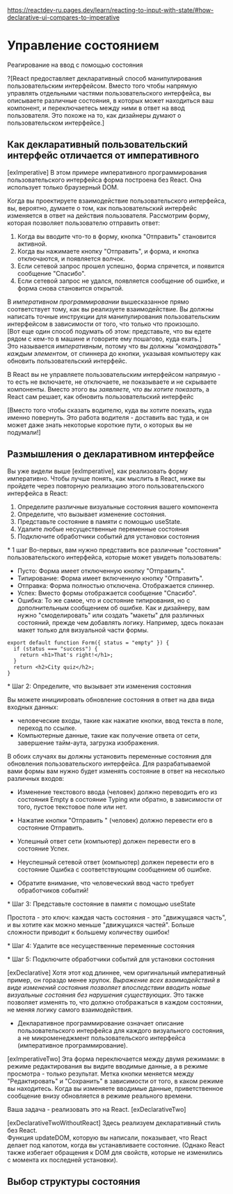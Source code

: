 https://reactdev-ru.pages.dev/learn/reacting-to-input-with-state/#how-declarative-ui-compares-to-imperative

# Управление состоянием

Реагирование на ввод с помощью состояния

?[React предоставляет декларативный способ манипулирования пользовательским интерфейсом. Вместо того чтобы напрямую управлять отдельными частями пользовательского интерфейса, вы описываете различные состояния, в которых может находиться ваш компонент, и переключаетесь между ними в ответ на ввод пользователя. Это похоже на то, как дизайнеры думают о пользовательском интерфейсе.]

## Как декларативный пользовательский интерфейс отличается от императивного

[exImperative] В этом примере императивного программирования пользовательского интерфейса форма построена без React. Она использует только браузерный DOM.

Когда вы проектируете взаимодействие пользовательского интерфейса, вы, вероятно, думаете о том, как пользовательский интерфейс изменяется в ответ на действия пользователя. Рассмотрим форму, которая позволяет пользователю отправить ответ:

1. Когда вы вводите что-то в форму, кнопка "Отправить" становится активной.
2. Когда вы нажимаете кнопку "Отправить", и форма, и кнопка отключаются, и появляется волчок.
3. Если сетевой запрос прошел успешно, форма спрячется, и появится сообщение "Спасибо".
4. Если сетевой запрос не удался, появляется сообщение об ошибке, и форма снова становится открытой.

В _императивном программировании_ вышесказанное прямо соответствует тому, как вы реализуете взаимодействие. Вы должны написать точные инструкции для манипулирования пользовательским интерфейсом в зависимости от того, что только что произошло.\
[Вот еще один способ подумать об этом: представьте, что вы едете рядом с кем-то в машине и говорите ему пошагово, куда ехать.]\
Это называется _императивным_, потому что вы должны _"командовать" каждым элементом_, от спиннера до кнопки, указывая компьютеру как обновить пользовательский интерфейс.

В React вы не управляете пользовательским интерфейсом напрямую - то есть не включаете, не отключаете, не показываете и не скрываете компоненты. Вместо этого вы _заявляете, что вы хотите показать_, а React сам решает, как обновить пользовательский интерфейс

[Вместо того чтобы сказать водителю, куда вы хотите поехать, куда именно повернуть. Это работа водителя - доставить вас туда, и он может даже знать некоторые короткие пути, о которых вы не подумали!]

## Размышления о декларативном интерфейсе

Вы уже видели выше [exImperative], как реализовать форму императивно. Чтобы лучше понять, как мыслить в React, ниже вы пройдете через повторную реализацию этого пользовательского интерфейса в React:

1. Определите различные визуальные состояния вашего компонента
2. Определите, что вызывает изменение состояния.
3. Представьте состояние в памяти с помощью useState.
4. Удалите любые несущественные переменные состояния
5. Подключите обработчики событий для установки состояния

\* 1 шаг
Во-первых, вам нужно представить все различные "состояния" пользовательского интерфейса, которые может увидеть пользователь:

- Пусто: Форма имеет отключенную кнопку "Отправить".
- Типирование: Форма имеет включенную кнопку "Отправить".
- Отправка: Форма полностью отключена. Отображается спиннер.
- Успех: Вместо формы отображается сообщение "Спасибо".
- Ошибка: То же самое, что и состояние типирования, но с дополнительным сообщением об ошибке.
  Как и дизайнеру, вам нужно "смоделировать" или создать "макеты" для различных состояний, прежде чем добавлять логику. Например, здесь показан макет только для визуальной части формы.

```tsx
export default function Form({ status = "empty" }) {
  if (status === "success") {
    return <h1>That's right!</h1>;
  }
  return <h2>City quiz</h2>;
}
```

\* Шаг 2: Определите, что вызывает эти изменения состояния

Вы можете инициировать обновление состояния в ответ на два вида входных данных:

- человеческие входы, такие как нажатие кнопки, ввод текста в поле, переход по ссылке.
- Компьютерные данные, такие как получение ответа от сети, завершение тайм-аута, загрузка изображения.

В обоих случаях вы должны установить переменные состояния для обновления пользовательского интерфейса. Для разрабатываемой вами формы вам нужно будет изменять состояние в ответ на несколько различных входов:

- Изменение текстового ввода (человек) должно переводить его из состояния Empty в состояние Typing или обратно, в зависимости от того, пустое текстовое поле или нет.
- Нажатие кнопки "Отправить " (человек) должно перевести его в состояние Отправить.
- Успешный ответ сети (компьютер) должен перевести его в состояние Успех.
- Неуспешный сетевой ответ (компьютер) должен перевести его в состояние Ошибка с соответствующим сообщением об ошибке.

- Обратите внимание, что человеческий ввод часто требует обработчиков событий!

\* Шаг 3: Представьте состояние в памяти с помощью useState

Простота - это ключ: каждая часть состояния - это "движущаяся часть", и вы хотите как можно меньше "движущихся частей". Больше сложности приводит к большему количеству ошибок!

\* Шаг 4: Удалите все несущественные переменные состояния

\* Шаг 5: Подключите обработчики событий для установки состояния

[exDeclarative]
Хотя этот код длиннее, чем оригинальный императивный пример, он гораздо менее хрупок. _Выражение всех взаимодействий в виде изменений состояния позволяет впоследствии вводить новые визуальные состояния без нарушения существующих_. Это также позволяет изменять то, что должно отображаться в каждом состоянии, не меняя логику самого взаимодействия.

- Декларативное программирование означает описание пользовательского интерфейса для каждого визуального состояния, а не микроменеджмент пользовательского интерфейса (императивное программирование).

[exImperativeTwo] Эта форма переключается между двумя режимами: в режиме редактирования вы видите вводимые данные, а в режиме просмотра - только результат. Метка кнопки меняется между "Редактировать" и "Сохранить" в зависимости от того, в каком режиме вы находитесь. Когда вы изменяете вводимые данные, приветственное сообщение внизу обновляется в режиме реального времени.

Ваша задача - реализовать это на React. [exDeclarativeTwo]

[exDeclarativeTwoWithoutReact] Здесь реализуем декларативный стиль без React.\
Функция updateDOM, которую вы написали, показывает, что React делает под капотом, когда вы устанавливаете состояние. (Однако React также избегает обращения к DOM для свойств, которые не изменились с момента их последней установки).

## Выбор структуры состояния

```tsx

```

```tsx

```

#

```tsx

```

```tsx

```

```tsx

```

#

```tsx

```

```tsx

```

```tsx

```

#

```tsx

```

```tsx

```

```tsx

```

#

```tsx

```

```tsx

```

```tsx

```

#

```tsx

```

```tsx

```

```tsx

```

#

```tsx

```

```tsx

```

```tsx

```

#

```tsx

```

```tsx

```

```tsx

```

#

```tsx

```

```tsx

```

```tsx

```
